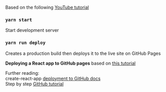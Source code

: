 Based on the following [YouTube tutorial](https://www.youtube.com/playlist?list=PLCQ3cvOTrX6ANQmHOuBmtU_eTxKAwChhF)

### `yarn start`

Start development server

### `yarn run deploy`

Creates a production build then deploys it to the live site on GitHub Pages

**Deploying a React app to GitHub pages** based on [this tutorial](https://www.youtube.com/watch?v=ctLFWAanxcI)

Further reading:  
create-react-app [deployment to GitHub docs](https://create-react-app.dev/docs/deployment/#github-pages)  
Step by step [GitHub tutorial](https://github.com/gitname/react-gh-pages)
